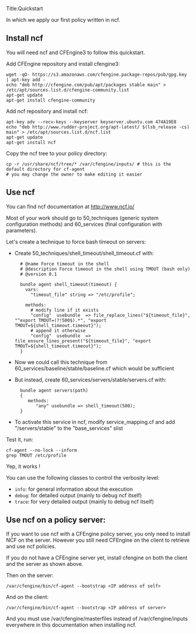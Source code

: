 Title:Quickstart


In which we apply our first policy written in ncf.


## Install ncf

You will need ncf and CFEngine3 to follow this quickstart.

Add CFEngine repository and install cfengine3:

    wget -qO- https://s3.amazonaws.com/cfengine.package-repos/pub/gpg.key | apt-key add -
    echo "deb http://cfengine.com/pub/apt/packages stable main" > /etc/apt/sources.list.d/cfengine-community.list
    apt-get update
    apt-get install cfengine-community

Add ncf repository and install ncf:

    apt-key adv --recv-keys --keyserver keyserver.ubuntu.com 474A19E8
    echo "deb http://www.rudder-project.org/apt-latest/ $(lsb_release -cs) main" > /etc/apt/sources.list.d/ncf.list
    apt-get update
    apt-get install ncf

Copy the ncf tree to your policy directory:

    cp -r /usr/share/ncf/tree/* /var/cfengine/inputs/ # this is the default directory for cf-agent
    # you may change the owner to make editing it easier

Use ncf
-------

You can find ncf documentation at http://www.ncf.io/

Most of your work should go to 50_techniques (generic system configuration methods) and 60_services (final configuration with parameters).

Let's create a technique to force bash timeout on servers:

* Create 50_techniques/shell_timeout/shell_timeout.cf with:

        # @name Force timeout in the shell
        # @description Force timeout in the shell using TMOUT (bash only)
        # @version 0.1

        bundle agent shell_timeout(timeout) {
          vars:
            "timeout_file" string => "/etc/profile";

          methods:
            # modify line if it exists
            "config"  usebundle  => file_replace_lines("${timeout_file}", "^export TMOUT=(?!500$).*", "export TMOUT=${shell_timeout.timeout}");
            # append it otherwise
            "config"  usebundle  => file_ensure_lines_present("${timeout_file}", "export TMOUT=${shell_timeout.timeout}");
        }

* Now we could call this technique from 60_services/baseline/stable/baseline.cf which would be sufficient
* But instead, create 60_services/servers/stable/servers.cf with:

        bundle agent servers(path)
        {
           methods:
              "any" usebundle => shell_timeout(500);
        }

* To activate this service in ncf, modify service_mapping.cf and add "/servers/stable" to the "base_services" slist

Test it, run:

    cf-agent --no-lock --inform
    grep TMOUT /etc/profile

Yep, it works !

You can use the following classes to control the verbosity level:

* `info`: for general information about the execution
* `debug`: for detailed output (mainly to debug ncf itself)
* `trace`: for very detailed output (mainly to debug ncf itself)

Use ncf on a policy server:
---------------------------

If you want to use ncf with a CFEngine policy server, you only need to install NCF on the server.
However you still need CFEngine on the client to retrieve and use ncf policies. 

If you do not have a CFEngine server yet, install cfengine on both the client and the server as shown above.

Then on the server:

    /var/cfengine/bin/cf-agent --bootstrap <IP address of self>

And on the client:

    /var/cfengine/bin/cf-agent --bootstrap <IP address of server>

And you must use /var/cfengine/masterfiles instead of /var/cfengine/inputs everywhere in this documentation when installing ncf.
